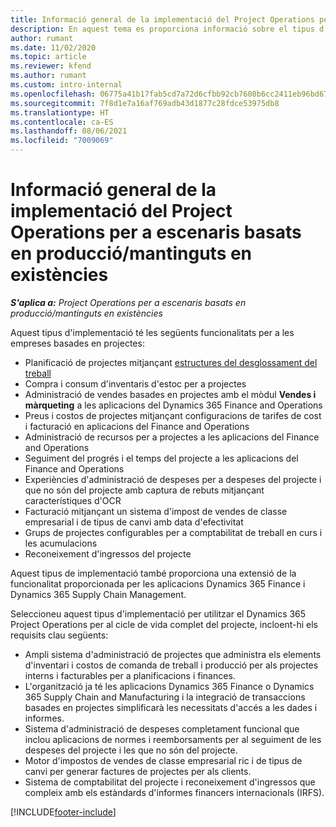 ```yaml
---
title: Informació general de la implementació del Project Operations per a escenaris basats en producció/mantinguts en existències
description: En aquest tema es proporciona informació sobre el tipus d'implementació del Project Operations per a escenaris basats en producció/mantinguts en existències.
author: rumant
ms.date: 11/02/2020
ms.topic: article
ms.reviewer: kfend
ms.author: rumant
ms.custom: intro-internal
ms.openlocfilehash: 06775a41b17fab5cd7a72d6cfbb92cb7608b6cc2411eb96bd67513e1de10ad63
ms.sourcegitcommit: 7f8d1e7a16af769adb43d1877c28fdce53975db8
ms.translationtype: HT
ms.contentlocale: ca-ES
ms.lasthandoff: 08/06/2021
ms.locfileid: "7009069"
---
```

# <a name="project-operations-for-stockedproduction-based-scenarios-deployment-overview"></a>Informació general de la implementació del Project Operations per a escenaris basats en producció/mantinguts en existències

_**S'aplica a:** Project Operations per a escenaris basats en producció/mantinguts en existències_


Aquest tipus d'implementació té les següents funcionalitats per a les empreses basades en projectes:

- Planificació de projectes mitjançant [estructures del desglossament del treball](work-breakdown-structures.md)
- Compra i consum d'inventaris d'estoc per a projectes
- Administració de vendes basades en projectes amb el mòdul **Vendes i màrqueting** a les aplicacions del Dynamics 365 Finance and Operations
- Preus i costos de projectes mitjançant configuracions de tarifes de cost i facturació en aplicacions del Finance and Operations
- Administració de recursos per a projectes a les aplicacions del Finance and Operations
- Seguiment del progrés i el temps del projecte a les aplicacions del Finance and Operations
- Experiències d'administració de despeses per a despeses del projecte i que no són del projecte amb captura de rebuts mitjançant característiques d'OCR
- Facturació mitjançant un sistema d'impost de vendes de classe empresarial i de tipus de canvi amb data d'efectivitat
- Grups de projectes configurables per a comptabilitat de treball en curs i les acumulacions
- Reconeixement d'ingressos del projecte

Aquest tipus de implementació també proporciona una extensió de la funcionalitat proporcionada per les aplicacions Dynamics 365 Finance i Dynamics 365 Supply Chain Management.

Seleccioneu aquest tipus d'implementació per utilitzar el Dynamics 365 Project Operations per al cicle de vida complet del projecte, incloent-hi els requisits clau següents:

- Ampli sistema d'administració de projectes que administra els elements d'inventari i costos de comanda de treball i producció per als projectes interns i facturables per a planificacions i finances.
- L'organització ja té les aplicacions Dynamics 365 Finance o Dynamics 365 Supply Chain and Manufacturing i la integració de transaccions basades en projectes simplificarà les necessitats d'accés a les dades i informes.
- Sistema d'administració de despeses completament funcional que inclou aplicacions de normes i reemborsaments per al seguiment de les despeses del projecte i les que no són del projecte.
- Motor d'impostos de vendes de classe empresarial ric i de tipus de canvi per generar factures de projectes per als clients.
- Sistema de comptabilitat del projecte i reconeixement d'ingressos que compleix amb els estàndards d'informes financers internacionals (IRFS).



[!INCLUDE[footer-include](../includes/footer-banner.md)]